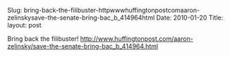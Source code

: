 Slug: bring-back-the-filibuster-httpwwwhuffingtonpostcomaaron-zelinskysave-the-senate-bring-bac_b_414964html
Date: 2010-01-20
Title:
layout: post

Bring back the filibuster! <a href="http://www.huffingtonpost.com/aaron-zelinsky/save-the-senate-bring-bac_b_414964.html">http://www.huffingtonpost.com/aaron-zelinsky/save-the-senate-bring-bac_b_414964.html</a>
